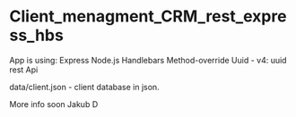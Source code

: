 # Client_menagment_CRM_rest_express_hbs

App is using:
Express
Node.js
Handlebars
Method-override
Uuid - v4: uuid
rest Api

data/client.json - client database in json.

More info soon
Jakub D
